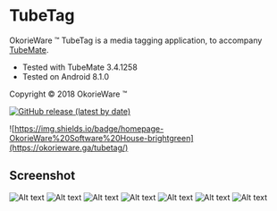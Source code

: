 # TubeTag

OkorieWare ™ TubeTag is a media tagging application, to accompany [TubeMate](http://tubemate.net).

 - Tested with TubeMate 3.4.1258
 - Tested on Android 8.1.0

Copyright © 2018 OkorieWare ™

[![GitHub release (latest by date)](https://img.shields.io/github/v/release/OkorieWare/TubeTag)](https://github.com/OkorieWare/TubeTag/releases)

![https://img.shields.io/badge/homepage-OkorieWare%20Software%20House-brightgreen](https://okorieware.ga/tubetag/)

## Screenshot

![Alt text](/screenshot/tubetag-screenshot-a.png?raw=true)
![Alt text](/screenshot/tubetag-screenshot-b.png?raw=true)
![Alt text](/screenshot/tubetag-screenshot-c.png?raw=true)
![Alt text](/screenshot/tubetag-screenshot-d.png?raw=true)
![Alt text](/screenshot/tubetag-screenshot-e.png?raw=true)
![Alt text](/screenshot/tubetag-screenshot-f.png?raw=true)
![Alt text](/screenshot/tubetag-screenshot-g.png?raw=true)

